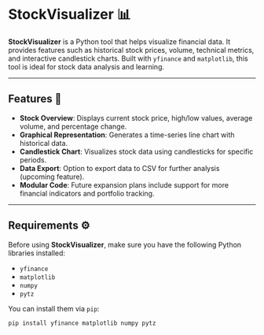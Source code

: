 # StockVisualizer 📊

**StockVisualizer** is a Python tool that helps visualize financial data. It provides features such as historical stock prices, volume, technical metrics, and interactive candlestick charts. Built with `yfinance` and `matplotlib`, this tool is ideal for stock data analysis and learning.

---

## Features 🌟

- **Stock Overview**: Displays current stock price, high/low values, average volume, and percentage change.
- **Graphical Representation**: Generates a time-series line chart with historical data.
- **Candlestick Chart**: Visualizes stock data using candlesticks for specific periods.
- **Data Export**: Option to export data to CSV for further analysis (upcoming feature).
- **Modular Code**: Future expansion plans include support for more financial indicators and portfolio tracking.

---

## Requirements ⚙️

Before using **StockVisualizer**, make sure you have the following Python libraries installed:

- `yfinance`
- `matplotlib`
- `numpy`
- `pytz`

You can install them via `pip`:

```bash
pip install yfinance matplotlib numpy pytz
